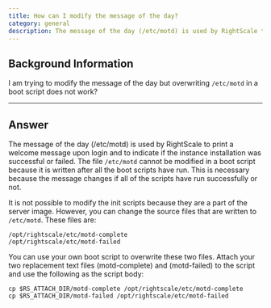 ```yaml
---
title: How can I modify the message of the day?
category: general
description: The message of the day (/etc/motd) is used by RightScale to print a welcome message upon login and to indicate if the instance installation was successful or failed.
---
```


## Background Information

I am trying to modify the message of the day but overwriting `/etc/motd` in a boot script does not work?

* * *

## Answer

The message of the day (/etc/motd) is used by RightScale to print a welcome message upon login and to indicate if the instance installation was successful or failed. The file `/etc/motd` cannot be modified in a boot script because it is written after all the boot scripts have run. This is necessary because the message changes if all of the scripts have run successfully or not.

It is not possible to modify the init scripts because they are a part of the server image. However, you can change the source files that are written to `/etc/motd`. These files are:

~~~
/opt/rightscale/etc/motd-complete
/opt/rightscale/etc/motd-failed
~~~

You can use your own boot script to overwrite these two files. Attach your two replacement text files (motd-complete) and (motd-failed) to the script and use the following as the script body:

~~~
cp $RS_ATTACH_DIR/motd-complete /opt/rightscale/etc/motd-complete
cp $RS_ATTACH_DIR/motd-failed /opt/rightscale/etc/motd-failed
~~~

